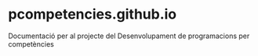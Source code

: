 # pcompetencies.github.io
Documentació per al projecte del Desenvolupament de programacions per competències
